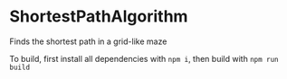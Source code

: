 # ShortestPathAlgorithm
Finds the shortest path in a grid-like maze

To build, first install all dependencies with `npm i`, then build with `npm run build`